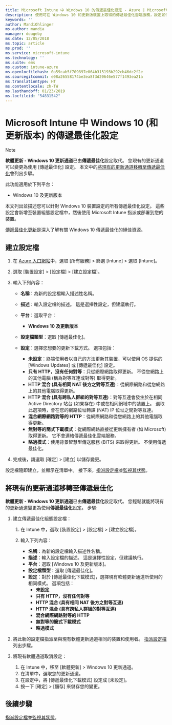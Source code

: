 ```yaml
---
title: Microsoft Intune 中 Windows 10 的傳遞最佳化設定 - Azure | Microsoft Docs
description: 使用可在 Windows 10 和更新版裝置上取得的傳遞最佳化雲端服務，設定如何將軟體更新傳遞到您的裝置。 在 Intune 中，建立裝置組態設定檔，以從網際網路安裝更新。 另請參閱如何使用傳遞最佳化設定檔來取代現有更新通道。
keywords: ''
author: MandiOhlinger
ms.author: mandia
manager: dougeby
ms.date: 12/05/2018
ms.topic: article
ms.prod: ''
ms.service: microsoft-intune
ms.technology: ''
ms.suite: ems
ms.custom: intune-azure
ms.openlocfilehash: 0a59cab5f709897e064b315193b292cb46dc2f2e
ms.sourcegitcommit: e08a26558174be3ea8f3d20646e577f1493ea21a
ms.translationtype: HT
ms.contentlocale: zh-TW
ms.lasthandoff: 01/23/2019
ms.locfileid: "54831542"
---
```

# <a name="windows-10-and-newer-delivery-optimization-settings-in-microsoft-intune"></a>Microsoft Intune 中 Windows 10 (和更新版本) 的傳遞最佳化設定

> [!NOTE]
> **軟體更新 - Windows 10 更新通道**已由**傳遞最佳化**設定取代。 您現有的更新通道可以變更為使用 [傳遞最佳化] 設定。 本文中的[將現有的更新通道移轉至傳遞最佳化](#move-existing-update-rings-to-delivery-optimization)會列出步驟。 


此功能適用於下列平台：

- Windows 10 及更新版本

本文列出並描述您可以針對 Windows 10 裝置設定的所有傳遞最佳化設定。 這些設定會新增至裝置組態設定檔中，然後使用 Microsoft Intune 指派或部署到您的裝置。

[傳遞最佳化更新](https://docs.microsoft.com/windows/deployment/update/waas-delivery-optimization)是深入了解有關 Windows 10 傳遞最佳化的絕佳資源。

## <a name="create-the-profile"></a>建立設定檔

1. 在 [Azure 入口網站](https://portal.azure.com)中，選取 [所有服務] > 篩選 [Intune] > 選取 [Intune]。

2. 選取 [裝置設定] > [設定檔] > [建立設定檔]。

3. 輸入下列內容：

    - **名稱**：為新的設定檔輸入描述性名稱。
    - **描述**：輸入設定檔的描述。 這是選擇性設定，但建議執行。
    - **平台**：選取平台：  

        - **Windows 10 及更新版本**

    - **設定檔類型**：選取 [傳遞最佳化]。
    - **設定**：選擇您想要的更新下載方式。 選項包括： 

        - **未設定**：終端使用者以自己的方法更新其裝置，可以使用 OS 提供的 [Windows Updates] 或 [傳遞最佳化] 設定。
        - **只有 HTTP，沒有任何對等**：只從網際網路取得更新。 不從您網路上的其他電腦 (稱為對等互連或對等) 取得更新。
        - **HTTP 混合 (具有相同 NAT 後方之對等互連)**：從網際網路和從您網路上的其他電腦取得更新。 
        - **HTTP 混合 (具有跨私人群組的對等互連)**：對等互連會發生於在相同 Active Directory 站台 (如果存在) 中或在相同網域中的裝置上。 選取此選項時，會在您的網路位址轉譯 (NAT) IP 位址之間對等互連。
        - **混合網際網路對等的 HTTP**：從網際網路和從您網路上的其他電腦取得更新。
        - **無對等的簡式下載模式**：從網際網路直接從更新擁有者 (如 Microsoft) 取得更新。 它不會連絡傳遞最佳化雲端服務。
        - **略過模式**：使用背景智慧型傳送服務 (BITS) 來取得更新。 不使用傳遞最佳化。

4. 完成後，請選取 [確定] > [建立] 以儲存變更。

設定檔隨即建立，並顯示在清單中。 接下來，[指派設定檔](device-profile-assign.md)並[監視其狀態](device-profile-monitor.md)。

## <a name="move-existing-update-rings-to-delivery-optimization"></a>將現有的更新通道移轉至傳遞最佳化

**軟體更新 - Windows 10 更新通道**已由**傳遞最佳化**設定取代。 您輕鬆就能將現有的更新通道變更為使用**傳遞最佳化**設定。 步驟:

1. 建立傳遞最佳化組態設定檔：

    1. 在 Intune 中，選取 [裝置設定] > [設定檔] > [建立設定檔]。
    2. 輸入下列內容：

        - **名稱**：為新的設定檔輸入描述性名稱。
        - **描述**：輸入設定檔的描述。 這是選擇性設定，但建議執行。
        - **平台**：選取 [Windows 10 及更新版本]。
        - **設定檔類型**：選取 [傳遞最佳化]。
        - **設定**：對於 [傳遞最佳化下載模式]，選擇現有軟體更新通道所使用的相同模式。 選項包括：
            - **未設定**
            - **只有 HTTP，沒有任何對等**
            - **HTTP 混合 (具有相同 NAT 後方之對等互連)**
            - **HTTP 混合 (具有跨私人群組的對等互連)**
            - **混合網際網路對等的 HTTP**
            - **無對等的簡式下載模式**
            - **略過模式**

2. 將此新的設定檔指派至與現有軟體更新通道相同的裝置和使用者。 [指派設定檔](device-profile-assign.md)列出步驟。

3. 將現有軟體通道取消設定：
    1. 在 Intune 中，移至 [軟體更新] > Windows 10 更新通道。
    2. 在清單中，選取您的更新通道。
    3. 在設定中，將 [傳遞最佳化下載模式] 設定成 [未設定]。
    4. 按一下 [確定] > [儲存] 來儲存您的變更。

## <a name="next-steps"></a>後續步驟

[指派設定檔](device-profile-assign.md)並[監視其狀態](device-profile-monitor.md)。

